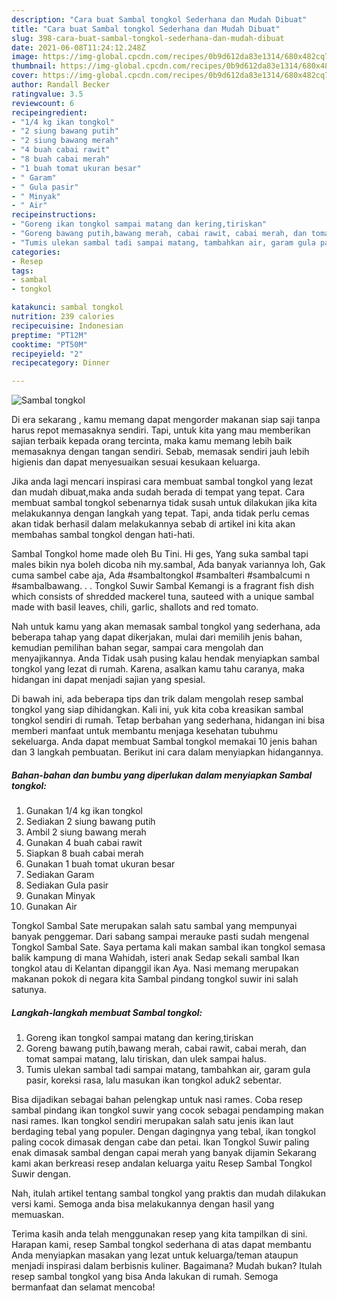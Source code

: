 ```yaml
---
description: "Cara buat Sambal tongkol Sederhana dan Mudah Dibuat"
title: "Cara buat Sambal tongkol Sederhana dan Mudah Dibuat"
slug: 398-cara-buat-sambal-tongkol-sederhana-dan-mudah-dibuat
date: 2021-06-08T11:24:12.248Z
image: https://img-global.cpcdn.com/recipes/0b9d612da83e1314/680x482cq70/sambal-tongkol-foto-resep-utama.jpg
thumbnail: https://img-global.cpcdn.com/recipes/0b9d612da83e1314/680x482cq70/sambal-tongkol-foto-resep-utama.jpg
cover: https://img-global.cpcdn.com/recipes/0b9d612da83e1314/680x482cq70/sambal-tongkol-foto-resep-utama.jpg
author: Randall Becker
ratingvalue: 3.5
reviewcount: 6
recipeingredient:
- "1/4 kg ikan tongkol"
- "2 siung bawang putih"
- "2 siung bawang merah"
- "4 buah cabai rawit"
- "8 buah cabai merah"
- "1 buah tomat ukuran besar"
- " Garam"
- " Gula pasir"
- " Minyak"
- " Air"
recipeinstructions:
- "Goreng ikan tongkol sampai matang dan kering,tiriskan"
- "Goreng bawang putih,bawang merah, cabai rawit, cabai merah, dan tomat sampai matang, lalu tiriskan, dan ulek sampai halus."
- "Tumis ulekan sambal tadi sampai matang, tambahkan air, garam gula pasir, koreksi rasa, lalu masukan ikan tongkol aduk2 sebentar."
categories:
- Resep
tags:
- sambal
- tongkol

katakunci: sambal tongkol 
nutrition: 239 calories
recipecuisine: Indonesian
preptime: "PT12M"
cooktime: "PT50M"
recipeyield: "2"
recipecategory: Dinner

---
```



![Sambal tongkol](https://img-global.cpcdn.com/recipes/0b9d612da83e1314/680x482cq70/sambal-tongkol-foto-resep-utama.jpg)

Di era  sekarang , kamu memang dapat mengorder makanan siap saji tanpa harus repot memasaknya sendiri. Tapi, untuk kita yang mau memberikan sajian terbaik kepada orang tercinta, maka kamu memang lebih baik memasaknya dengan tangan sendiri. Sebab, memasak sendiri jauh lebih higienis dan dapat menyesuaikan sesuai kesukaan keluarga.

Jika anda lagi mencari inspirasi cara membuat sambal tongkol yang lezat dan mudah dibuat,maka anda sudah berada di tempat yang tepat. Cara membuat sambal tongkol  sebenarnya tidak susah untuk dilakukan jika kita melakukannya dengan langkah yang tepat. Tapi, anda tidak perlu cemas akan tidak berhasil dalam melakukannya 
sebab di artikel ini kita akan membahas sambal tongkol dengan hati-hati.  

Sambal Tongkol home made oleh Bu Tini. Hi ges, Yang suka sambal tapi males bikin nya boleh dicoba nih my.sambal, Ada banyak variannya loh, Gak cuma sambel cabe aja, Ada #sambaltongkol #sambalteri #sambalcumi n #sambalbawang. . . Tongkol Suwir Sambal Kemangi is a fragrant fish dish which consists of shredded mackerel tuna, sauteed with a unique sambal made with basil leaves, chili, garlic, shallots and red tomato.

Nah untuk kamu yang akan memasak sambal tongkol yang sederhana, ada beberapa tahap yang dapat dikerjakan, mulai dari memilih jenis bahan, kemudian pemilihan bahan segar, sampai cara mengolah dan menyajikannya. Anda Tidak usah pusing kalau hendak menyiapkan sambal tongkol yang lezat di rumah. Karena, asalkan kamu  tahu caranya, maka hidangan ini dapat menjadi sajian yang spesial.

Di bawah ini, ada beberapa tips dan trik dalam mengolah resep sambal tongkol yang siap dihidangkan. Kali ini, yuk kita coba kreasikan sambal tongkol sendiri di rumah. Tetap berbahan yang sederhana, hidangan ini bisa memberi manfaat untuk membantu menjaga kesehatan tubuhmu sekeluarga. Anda dapat membuat Sambal tongkol memakai 10 jenis bahan dan 3 langkah pembuatan. Berikut ini cara dalam menyiapkan hidangannya.

<!--inarticleads1-->

##### Bahan-bahan dan bumbu yang diperlukan dalam menyiapkan Sambal tongkol:

1. Gunakan 1/4 kg ikan tongkol
1. Sediakan 2 siung bawang putih
1. Ambil 2 siung bawang merah
1. Gunakan 4 buah cabai rawit
1. Siapkan 8 buah cabai merah
1. Gunakan 1 buah tomat ukuran besar
1. Sediakan  Garam
1. Sediakan  Gula pasir
1. Gunakan  Minyak
1. Gunakan  Air


Tongkol Sambal Sate merupakan salah satu sambal yang mempunyai banyak penggemar. Dari sabang sampai merauke pasti sudah mengenal Tongkol Sambal Sate. Saya pertama kali makan sambal ikan tongkol semasa balik kampung di mana Wahidah, isteri anak Sedap sekali sambal Ikan tongkol atau di Kelantan dipanggil ikan Aya. Nasi memang merupakan makanan pokok di negara kita Sambal pindang tongkol suwir ini salah satunya. 

<!--inarticleads2-->

##### Langkah-langkah membuat Sambal tongkol:

1. Goreng ikan tongkol sampai matang dan kering,tiriskan
1. Goreng bawang putih,bawang merah, cabai rawit, cabai merah, dan tomat sampai matang, lalu tiriskan, dan ulek sampai halus.
1. Tumis ulekan sambal tadi sampai matang, tambahkan air, garam gula pasir, koreksi rasa, lalu masukan ikan tongkol aduk2 sebentar.


Bisa dijadikan sebagai bahan pelengkap untuk nasi rames. Coba resep sambal pindang ikan tongkol suwir yang cocok sebagai pendamping makan nasi rames. Ikan tongkol sendiri merupakan salah satu jenis ikan laut berdaging tebal yang populer. Dengan dagingnya yang tebal, ikan tongkol paling cocok dimasak dengan cabe dan petai. Ikan Tongkol Suwir paling enak dimasak sambal dengan capai merah yang banyak dijamin Sekarang kami akan berkreasi resep andalan keluarga yaitu Resep Sambal Tongkol Suwir dengan. 

Nah, itulah artikel tentang  sambal tongkol  yang praktis dan mudah dilakukan versi kami. Semoga anda bisa melakukannya dengan hasil yang memuaskan. 

Terima kasih anda telah menggunakan resep yang kita tampilkan di sini. Harapan kami, resep  Sambal tongkol sederhana di atas dapat membantu Anda menyiapkan masakan yang lezat untuk keluarga/teman ataupun menjadi inspirasi dalam berbisnis kuliner. Bagaimana? Mudah bukan? Itulah resep sambal tongkol yang bisa Anda lakukan di rumah. Semoga bermanfaat dan selamat mencoba!

